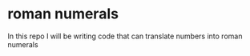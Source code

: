 # roman numerals

In this repo I will be writing code that can translate numbers into roman numerals
